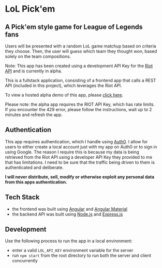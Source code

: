 # LoL Pick'em

## A Pick'em style game for League of Legends fans

Users will be presented with a random LoL game matchup based on criteria they choose. Then, the user will guess which team they thought won, based solely on the team compositions.

Note: This app has been created using a development API Key for the [Riot API](https://developer.riotgames.com/) and is currently in alpha.

This is a fullstack application, consisting of a frontend app that calls a REST API (included in this project), which leverages the Riot API.

To view a hosted alpha demo of this app, please [click here](https://lolpickem.dev/).

Please note: the alpha app requires the RIOT API Key, which has rate limits. If you encounter the 429 error, please follow the instructions, wait up to 2 minutes and refresh the app.

## Authentication

This app requires authentication, which I handle using [Auth0](https://auth0.com/). I allow for users to either create a local account just with my app on Auth0 or to sign in using Google. The reason I require this is because my data is being retrieved from the Riot API using a developer API Key they provided to me that has limitations. I need to be sure that the traffic being driven to them is authenticated and deliberate.

**I will never distribute, sell, modify or otherwise exploit any personal data from this apps authentication.**

## Tech Stack

- the frontend was built using [Angular](https://angular.io/) and [Angular Material](https://material.angular.io/)
- the backend API was built using [Node.js](https://nodejs.org/en/) and [Express.js](https://expressjs.com/)

## Development

Use the following process to run the app in a local environment:

- enter a valid `LOL_API_KEY` environment variable for the server
- run `npm start` from the root directory to run both the server and client concurrently
